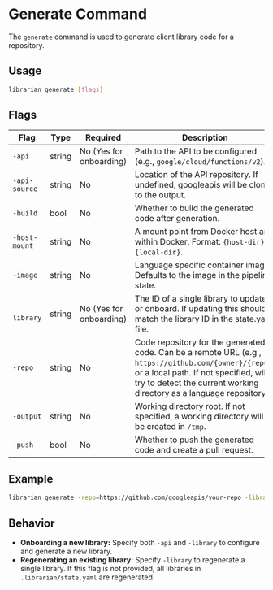 # Generate Command

The `generate` command is used to generate client library code for a repository.

## Usage

```bash
librarian generate [flags]
```

## Flags

| Flag           | Type    | Required | Description |
|----------------|---------|----------|-------------|
| `-api`         | string  | No (Yes for onboarding) | Path to the API to be configured (e.g., `google/cloud/functions/v2`). |
| `-api-source`  | string  | No       | Location of the API repository. If undefined, googleapis will be cloned to the output. |
| `-build`       | bool    | No       | Whether to build the generated code after generation. |
| `-host-mount`  | string  | No       | A mount point from Docker host and within Docker. Format: `{host-dir}:{local-dir}`. |
| `-image`       | string  | No       | Language specific container image. Defaults to the image in the pipeline state. |
| `-library`     | string  | No (Yes for onboarding) | The ID of a single library to update or onboard.  If updating this should match the library ID in the state.yaml file. |
| `-repo`        | string  | No       | Code repository for the generated code. Can be a remote URL (e.g., `https://github.com/{owner}/{repo}`) or a local path. If not specified, will try to detect the current working directory as a language repository. |
| `-output`      | string  | No       | Working directory root. If not specified, a working directory will be created in `/tmp`. |
| `-push`        | bool    | No       | Whether to push the generated code and create a pull request. |

## Example

```bash
librarian generate -repo=https://github.com/googleapis/your-repo -library=your-ilbrary-id -build -push
```

## Behavior

- **Onboarding a new library:** Specify both `-api` and `-library` to configure and generate a new library.
- **Regenerating an existing library:** Specify `-library` to regenerate a single library. If this flag is not provided, all libraries in `.librarian/state.yaml` are regenerated.